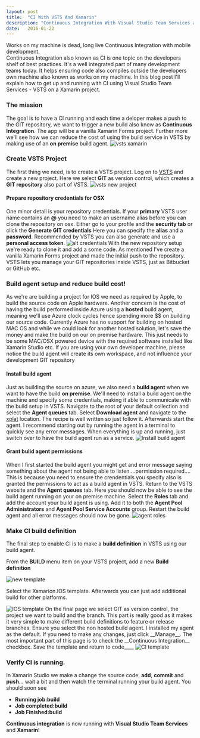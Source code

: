 ```yaml
---
layout: post
title:  "CI With VSTS And Xamarin"
description: "Continuous Integration With Visual Studio Team Services and Xamarin"
date:   2016-01-22
---
```


<p class="intro">
<span class="dropcap">W</span>orks on my machine is dead, long live Continuous Integration with mobile development.
<br/>
 Continuous Integration also known as CI is one topic on the developers shelf of best practices. It's a well integrated part of many development teams today. It helps ensuring code also
 compiles outside the developers own machine also known as works on my machine. In this blog post I'll explain how to get up and running with CI using Visual Studio Team Services - VSTS on a Xamarin project.  
</p>


### The mission
The goal is to have a CI running and each time a deloper makes a push to the GIT repository, we want to trigger a new build also know as __Continuous Integration__. The app will be a vanilla Xamarin Forms project.
Further more we'll see how we can reduce the cost of using the build service in VSTS by making use of an __on premise__ build agent.
<img src="{{ '/assets/img/vstsxamarin.png' | prepend: site.baseurl }}" alt="vsts xamarin">


### Create VSTS Project
The first thing we need, is to create a VSTS project. Log on to [VSTS](https://www.visualstudio.com/en-us/products/visual-studio-team-services-vs.aspx) and create a new project.
Here we select __GIT__ as version control, which creates a __GIT repository__ also part of VSTS.
<img src="{{ '/assets/img/vstsnewproject.png' | prepend: site.baseurl }}" alt="vsts new project">
 
#### Prepare repository credentials for OSX
One minor detail is your repository credentials. If your __primary__ VSTS user name contains an __@__ you need to make an username alias before you can clone the repository on osx. Either go to your profile and the __security tab__ or click the __Generate GIT credentials__
Here you can specify the __alias__ and a __password__. Recommended by VSTS you can also generate and use a __personal access token__.
<img src="{{ '/assets/img/altcred.png' | prepend: site.baseurl }}" alt="alt credentials">
With the new repository setup we're ready to clone it and add a some code. As mentioned I've create a vanilla Xamarin Forms project and made the initial push to the repository. VSTS lets you manage your GIT repositories inside VSTS, just as Bitbucket or GitHub etc.

### Build agent setup and reduce build cost!
As we're are building a project for IOS we need as required by Apple, to build the source code on Apple hardware. Another concern is the cost of having the build performed inside Azure using a __hosted__ build agent, meaning we'll use Azure clock cycles hence spending more $$ on building our source code.
Currently Azure has no support for building on hosted MAC OS and while we could look for another hosted solution, let's save the money and make the build on our on premise hardware. This just needs to be some MAC/OSX powered device with the required software installed like Xamarin Studio etc.
If you are using your own developer machine, please notice the build agent will create its own workspace, and not influence your development GIT repository

#### Install build agent
Just as building the source on azure, we also need a __build agent__ when we want to have the build __on premise__. We'll need to install a build agent on the machine and specify some credentials, making it able to communicate with the build setup in VSTS.
Navigate to the root of your default collection and select the __Agent queues__ tab. Select __Download agent__ and navigate to the [xplat](https://www.npmjs.com/package/vsoagent-installer) location.
The recipe is well written so just follow it. Afterwards start the agent. I recommend starting out by running the agent in a terminal to quickly see any error messages. When everything is up and running, just switch over to have the build agent run as a service. 
<img src="{{ '/assets/img/installagent.png' | prepend: site.baseurl }}" alt="Install build agent">
#### Grant bulid agent permissions
When I first started the build agent you might get and error message saying something about the agent not being able to listen....permission required....
This is because you need to ensure the crendentials you specify also is granted the permissions to act as a build agent in VSTS. Return to the VSTS website and the __Agent queues__ tab. Here you should now be able to see the build agent running on your on premise machine.
Select the __Roles__ tab and add the account your build agent is using. Add it to both the __Agent Pool Administrators__ and __Agent Pool Service Accounts__ group. 
Restart the build agent and all error messages should now be gone.
<img src="{{ '/assets/img/agentroles.png' | prepend: site.baseurl }}" alt="agent roles">

### Make CI build definition
The final step to enable CI is to make a __build definition__ in VSTS using our build agent. 

From the __BUILD__ menu item on your VSTS project, add a new __Build definition__

<img src="{{ '/assets/img/new build definition.png' | prepend: site.baseurl }}" alt="new template">

Select the Xamarion.IOS template. Afterwards you can just add additional build for other platforms. 

<img src="{{ '/assets/img/iosTemplate.png' | prepend: site.baseurl }}" alt="IOS template">
On the final page we select GIT as version control, the project we want to build and the branch. This part is really good as it makes it very simple to make different build definitions to feature or release branches.
Ensure you select the non hosted build agent. I installed my agent as the default. If you need to make any changes, just click __Manage__.
The most important part of this page is to check the __Continuous Integration__ checkbox. Save the template and return to code__</>__

<img src="{{ '/assets/img/CITemplate.png' | prepend: site.baseurl }}" alt="CI template">
  
### Verify CI is running.
In Xamarin Studio we make a change the source code, __add__, __commit__ and __push__... wait a bit and then watch the terminal running your build agent. You should soon see

* __Running job:build__
* __Job completed:build__
* __Job Finished:build__

__Continuous integration__ is now running with __Visual Studio Team Services__ and __Xamarin__!
